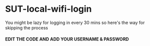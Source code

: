 # SUT-local-wifi-login
You might be lazy for logging in every 30 mins so here's the way for skipping the process 

#### EDIT THE CODE AND ADD YOUR USERNAME & PASSWORD 
